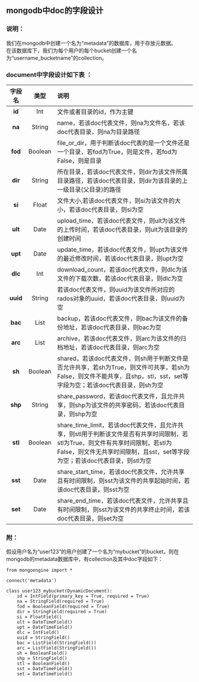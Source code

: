 ##  mongodb中doc的字段设计

### 说明：
我们在mongodb中创建一个名为“metadata”的数据库，用于存放元数据。  
在该数据库下，我们为每个用户的每个bucket创建一个名为“username_bucketname”的collection。  

### document中字段设计如下表 ：  
|字段名|类型|说明|  
|:-----:|:---:|:---|  
|**id**|Int|文件或者目录的id，作为主键|  
|**na**|String|name，若该doc代表文件，则na为文件名，若该doc代表目录，则na为目录路径|  
|**fod**|Boolean|file_or_dir，用于判断该doc代表的是一个文件还是一个目录，若fod为True，则是文件，若fod为False，则是目录|  
|**dir**|String|所在目录，若该doc代表文件，则dir为该文件所属目录路径，若该doc代表目录，则dir为该目录的上一级目录(父目录)的路径|  
|**si**|Float|文件大小,若该doc代表文件，则si为该文件的大小，若该doc代表目录，则si为空|  
|**ult**|Date|upload_time，若该doc代表文件，则ult为该文件的上传时间，若该doc代表目录，则ult为该目录的创建时间|  
|**upt**|Date|update_time，若该doc代表文件，则upt为该文件的最近修改时间，若该doc代表目录，则upt为空|  
|**dlc**|Int|download_count，若该doc代表文件，则dlc为该文件的下载次数，若该doc代表目录，则dlc为空|  
|**uuid**|String|若该doc代表文件，则uuid为该文件所对应的rados对象的uuid，若该doc代表目录，则uuid为空|  
|**bac**|List|backup，若该doc代表文件，则bac为该文件的备份地址，若该doc代表目录，则bac为空|  
|**arc**|List|archive，若该doc代表文件，则arc为该文件的归档地址，若该doc代表目录，则arc为空|  
|**sh**|Boolean|shared，若该doc代表文件，则sh用于判断文件是否允许共享，若sh为True，则文件可共享，若sh为False，则文件不能共享，且shp，stl，sst，set等字段为空；若该doc代表目录，则sh为空|  
|**shp**|String|share_password，若该doc代表文件，且允许共享，则shp为该文件的共享密码，若该doc代表目录，则shp为空|  
|**stl**|Boolean|share_time_limit，若该doc代表文件，且允许共享，则stl用于判断该文件是否有共享时间限制，若stl为True，则文件有共享时间限制，若stl为False，则文件无共享时间限制，且sst，set等字段为空；若该doc代表目录，则stl为空|  
|**sst**|Date|share_start_time，若该doc代表文件，允许共享且有时间限制，则sst为该文件的共享起始时间，若该doc代表目录，则sst为空|  
|**set**|Date|share_end_time，若该doc代表文件，允许共享且有时间限制，则sst为该文件的共享终止时间，若该doc代表目录，则set为空|  

### 附：
假设用户名为“user123”的用户创建了一个名为“mybucket”的bucket，则在mongodb的metadata数据库中，有collection及其中doc字段如下：

	from mongoengine import *  

	connect('metadata')  

	class user123_mybucket(DynamicDocument): 
		id = IntField(primary_key = True, required = True)  
		na = StringField(required = True)  
		fod = BooleanField(required = True)
		dir = StringField(required = True)  
		si = FloatField()  
		ult = DateTimeField()  
		upt = DateTimeField()  
		dlc = IntField()  
		uuid = StringField()  
		bac = ListField(StringField())  
		arc = ListField(StringField())  
		sh = BooleanField()  
		shp = StringField()  
		stl = BooleanField()  
		sst = DateTimeField()  
		set = DateTimeField()  


